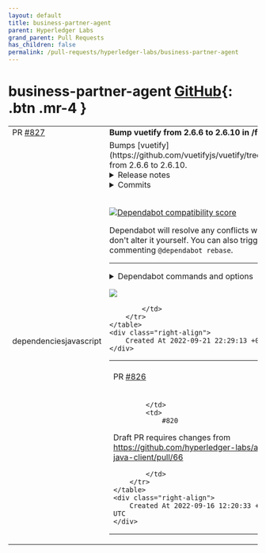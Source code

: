 ```yaml
---
layout: default
title: business-partner-agent
parent: Hyperledger Labs
grand_parent: Pull Requests
has_children: false
permalink: /pull-requests/hyperledger-labs/business-partner-agent
---
```


# business-partner-agent <span class="fs-3 right-align">[GitHub](https://github.com/hyperledger-labs/business-partner-agent){: .btn .mr-4 }</span>


<div>
    <table>
        <tr>
            <td>
                PR <a href="https://github.com/hyperledger-labs/business-partner-agent/pull/827" class=".btn">#827</a>
            </td>
            <td>
                <b>
                    Bump vuetify from 2.6.6 to 2.6.10 in /frontend
                </b>
            </td>
        </tr>
        <tr>
            <td>
                <span class="chip">dependencies</span><span class="chip">javascript</span>
            </td>
            <td>
                Bumps [vuetify](https://github.com/vuetifyjs/vuetify/tree/HEAD/packages/vuetify) from 2.6.6 to 2.6.10.
<details>
<summary>Release notes</summary>
<p><em>Sourced from <a href="https://github.com/vuetifyjs/vuetify/releases">vuetify's releases</a>.</em></p>
<blockquote>
<h2>v2.6.10</h2>
<h3>:wrench: Bug Fixes</h3>
<ul>
<li><strong>VCalendar:</strong> prevent XSS from eventName function (<a href="https://github.com/vuetifyjs/vuetify/commit/ade1434927f55a0eccf3d54f900f24c5fa85a176">ade1434</a>), closes <a href="https://github-redirect.dependabot.com/vuetifyjs/vuetify/issues/15757">#15757</a></li>
<li><strong>VDialog:</strong> don't try to focus <code>tabindex=&quot;-1&quot;</code> or hidden inputs (<a href="https://github.com/vuetifyjs/vuetify/commit/89e3850c5478c7bf0ae6081a95f6d2b39e690e8f">89e3850</a>), closes <a href="https://github-redirect.dependabot.com/vuetifyjs/vuetify/issues/15745">#15745</a></li>
<li><strong>VMenu:</strong> disable activatorFixed when attach is enabled (<a href="https://github-redirect.dependabot.com/vuetifyjs/vuetify/issues/15709">#15709</a>) (<a href="https://github.com/vuetifyjs/vuetify/commit/464529a0358704c27463b660eead65925adf0f6d">464529a</a>), closes <a href="https://github-redirect.dependabot.com/vuetifyjs/vuetify/issues/14922">#14922</a></li>
<li><strong>VTextField:</strong> only show clear icon on hover or when focused (<a href="https://github.com/vuetifyjs/vuetify/commit/7a51ad0140dd17f9d718f6ceb84226d305c2c379">7a51ad0</a>)</li>
<li><strong>VTextField:</strong> prevent tabbing to clear button (<a href="https://github.com/vuetifyjs/vuetify/commit/f8ee680b1d78182852822fd12b63dd00a5803f40">f8ee680</a>), closes <a href="https://github-redirect.dependabot.com/vuetifyjs/vuetify/issues/11202">#11202</a></li>
<li><strong>web-types:</strong> add support for VDataTable pattern slots (<a href="https://github-redirect.dependabot.com/vuetifyjs/vuetify/issues/15694">#15694</a>) (<a href="https://github.com/vuetifyjs/vuetify/commit/ac45c98983717d5ee42c4e85de1deccbd698cc83">ac45c98</a>)</li>
</ul>
<h3>:microscope: Code Refactoring</h3>
<ul>
<li><strong>VSelect:</strong> render highlight with vnodes instead of innerHTML (<a href="https://github.com/vuetifyjs/vuetify/commit/4468e3c442284b512729e7b89768fd8762c2e9c1">4468e3c</a>)</li>
</ul>
<h3>BREAKING CHANGES</h3>
<ul>
<li><strong>VCalendar:</strong> <code>eventName</code> function can no longer render arbitrary HTML, convert to VNodes instead.
<code>eventSummary</code> can no longer be used with v-html, replace with <code>&lt;component :is=&quot;{ render: eventSummary }&quot; /&gt;</code></li>
</ul>
<h2>v2.6.9</h2>
<h3>:wrench: Bug Fixes</h3>
<ul>
<li><strong>VCalendar:</strong> add aria roles to monthly calendar (<a href="https://github-redirect.dependabot.com/vuetifyjs/vuetify/issues/14640">#14640</a>) (<a href="https://github.com/vuetifyjs/vuetify/commit/2cd34b4d29ee08b40d9b93e03ee38f50cb4a2a7f">2cd34b4</a>), closes <a href="https://github-redirect.dependabot.com/vuetifyjs/vuetify/issues/14604">#14604</a></li>
<li><strong>VCalendar:</strong> forward all bound events to internal elements (<a href="https://github-redirect.dependabot.com/vuetifyjs/vuetify/issues/15592">#15592</a>) (<a href="https://github.com/vuetifyjs/vuetify/commit/299330cc64b9a3590822062dbba6f1028f6207d3">299330c</a>)</li>
<li><strong>VCarousel:</strong> add keys to delimiter buttons (<a href="https://github-redirect.dependabot.com/vuetifyjs/vuetify/issues/15459">#15459</a>) (<a href="https://github.com/vuetifyjs/vuetify/commit/8d3895bc0efd57bb2e5cc6bbf54c2b700e915be7">8d3895b</a>)</li>
<li><strong>VPagination:</strong> ignore invalid length values (<a href="https://github.com/vuetifyjs/vuetify/commit/f3f8d15e9c701c83ab12945ea105fe259aa87b7a">f3f8d15</a>), closes <a href="https://github-redirect.dependabot.com/vuetifyjs/vuetify/issues/15499">#15499</a></li>
<li><strong>VRadio:</strong> change icon color when disabled (<a href="https://github.com/vuetifyjs/vuetify/commit/0cc43e293c0f64e12b210a543e2c71cf084f1ebc">0cc43e2</a>)</li>
<li><strong>VSwitch:</strong> only affect control opacity when disabled (<a href="https://github.com/vuetifyjs/vuetify/commit/1e0a4ad5cde6f4353a52ee5f5dc3731a602038f0">1e0a4ad</a>)</li>
</ul>
<h2>v2.6.8</h2>
<h3>:wrench: Bug Fixes</h3>
<ul>
<li><strong>VDataTable:</strong> display header text instead of value in group headers (<a href="https://github.com/vuetifyjs/vuetify/commit/100053fbd229edbab5f64287fe35ca203a24c4ce">100053f</a>), closes <a href="https://github-redirect.dependabot.com/vuetifyjs/vuetify/issues/11516">#11516</a></li>
<li><strong>VItemGroup:</strong> use valueComparator when updating value (<a href="https://github-redirect.dependabot.com/vuetifyjs/vuetify/issues/15395">#15395</a>) (<a href="https://github.com/vuetifyjs/vuetify/commit/8bedb7c05e7b4282ea71202cf9ffe562d31fe0f1">8bedb7c</a>), closes <a href="https://github-redirect.dependabot.com/vuetifyjs/vuetify/issues/15394">#15394</a></li>
<li><strong>VSimpleCheckbox:</strong> directly specify ripple directive definition (<a href="https://github.com/vuetifyjs/vuetify/commit/00a9668d7a58bfd1ea3674e48cca2dc8336bbffc">00a9668</a>), closes <a href="https://github-redirect.dependabot.com/vuetifyjs/vuetify/issues/12224">#12224</a></li>
</ul>
<h2>v2.6.7</h2>
<h3>:wrench: Bug Fixes</h3>
<ul>
<li><strong>styles:</strong> resolve css validation errors (<a href="https://github.com/vuetifyjs/vuetify/commit/621f273bc1608038184255f57b10671dab2a031d">621f273</a>), closes <a href="https://github-redirect.dependabot.com/vuetifyjs/vuetify/issues/15320">#15320</a></li>
<li><strong>VDialog:</strong> focus on internal content when shown (<a href="https://github-redirect.dependabot.com/vuetifyjs/vuetify/issues/14584">#14584</a>) (<a href="https://github.com/vuetifyjs/vuetify/commit/ffbaae129d36e40bb2926914f2960b09370befb2">ffbaae1</a>), closes <a href="https://github-redirect.dependabot.com/vuetifyjs/vuetify/issues/14581">#14581</a></li>
<li><strong>VInput:</strong> allow text selection in disabled inputs (<a href="https://github-redirect.dependabot.com/vuetifyjs/vuetify/issues/14465">#14465</a>) (<a href="https://github.com/vuetifyjs/vuetify/commit/760490da75fc531fca9edcd4ef308f2698ba02aa">760490d</a>), closes <a href="https://github-redirect.dependabot.com/vuetifyjs/vuetify/issues/14238">#14238</a></li>
<li><strong>VList:</strong> don't trigger keyboard events on disabled items (<a href="https://github-redirect.dependabot.com/vuetifyjs/vuetify/issues/15339">#15339</a>) (<a href="https://github.com/vuetifyjs/vuetify/commit/817df79726167fc547a86f1d7c0017080aa1a7e5">817df79</a>), closes <a href="https://github-redirect.dependabot.com/vuetifyjs/vuetify/issues/15322">#15322</a></li>
<li><strong>VOtpInput:</strong> support paste and autofill on mobile (<a href="https://github.com/vuetifyjs/vuetify/commit/8c67ed8cf96334a86c6f087b7abfa845992098a2">8c67ed8</a>), closes <a href="https://github-redirect.dependabot.com/vuetifyjs/vuetify/issues/14801">#14801</a></li>
<li><strong>VRadio:</strong> use correct disabled color for icons (<a href="https://github.com/vuetifyjs/vuetify/commit/31157988d61373af86c015e9e77ed7806b54b658">3115798</a>)</li>
<li><strong>VSelect:</strong> allow keyboard selection of items with value 0 (<a href="https://github.com/vuetifyjs/vuetify/commit/969aba42229275bd1d703d8c51890674105ac6c2">969aba4</a>), closes <a href="https://github-redirect.dependabot.com/vuetifyjs/vuetify/issues/15166">#15166</a></li>
<li><strong>VTabs:</strong> use ResizeObserver if available (<a href="https://github.com/vuetifyjs/vuetify/commit/ff519c6121cc995069caba9b232c216633d6f801">ff519c6</a>), closes <a href="https://github-redirect.dependabot.com/vuetifyjs/vuetify/issues/4733">#4733</a> <a href="https://github-redirect.dependabot.com/vuetifyjs/vuetify/issues/10455">#10455</a> <a href="https://github-redirect.dependabot.com/vuetifyjs/vuetify/issues/12783">#12783</a> <a href="https://github-redirect.dependabot.com/vuetifyjs/vuetify/issues/14195">#14195</a> <a href="https://github-redirect.dependabot.com/vuetifyjs/vuetify/issues/15316">#15316</a></li>
<li><strong>VTimeline:</strong> disable arrow shadow on clickable cards (<a href="https://github.com/vuetifyjs/vuetify/commit/27ba2c9b7663ce70a35556a3c4336fec44f87605">27ba2c9</a>), closes <a href="https://github-redirect.dependabot.com/vuetifyjs/vuetify/issues/14193">#14193</a></li>
</ul>
</blockquote>
</details>
<details>
<summary>Commits</summary>
<ul>
<li><a href="https://github.com/vuetifyjs/vuetify/commit/fdfb6fc34d797d2798ae73b049f34e5098793caa"><code>fdfb6fc</code></a> chore(release): publish v2.6.10</li>
<li><a href="https://github.com/vuetifyjs/vuetify/commit/cd193e41e4041ca0786f5dbcda454e94dd7bddb9"><code>cd193e4</code></a> fix(VSelectList): correct mask class</li>
<li><a href="https://github.com/vuetifyjs/vuetify/commit/89e3850c5478c7bf0ae6081a95f6d2b39e690e8f"><code>89e3850</code></a> fix(VDialog): don't try to focus tabindex=&quot;-1&quot; or hidden inputs</li>
<li><a href="https://github.com/vuetifyjs/vuetify/commit/4468e3c442284b512729e7b89768fd8762c2e9c1"><code>4468e3c</code></a> refactor(VSelect): render highlight with vnodes instead of innerHTML</li>
<li><a href="https://github.com/vuetifyjs/vuetify/commit/ade1434927f55a0eccf3d54f900f24c5fa85a176"><code>ade1434</code></a> fix(VCalendar): prevent XSS from eventName function</li>
<li><a href="https://github.com/vuetifyjs/vuetify/commit/464529a0358704c27463b660eead65925adf0f6d"><code>464529a</code></a> fix(VMenu): disabled activatorFixed when attach is enabled (<a href="https://github.com/vuetifyjs/vuetify/tree/HEAD/packages/vuetify/issues/15709">#15709</a>)</li>
<li><a href="https://github.com/vuetifyjs/vuetify/commit/7a51ad0140dd17f9d718f6ceb84226d305c2c379"><code>7a51ad0</code></a> fix(VTextField): only show clear icon on hover or when focused</li>
<li><a href="https://github.com/vuetifyjs/vuetify/commit/f8ee680b1d78182852822fd12b63dd00a5803f40"><code>f8ee680</code></a> fix(VTextField): prevent tabbing to clear button</li>
<li><a href="https://github.com/vuetifyjs/vuetify/commit/170c7d14964d410deb70e6c4604fe6cef0608727"><code>170c7d1</code></a> chore(release): publish v2.6.9</li>
<li><a href="https://github.com/vuetifyjs/vuetify/commit/2cd34b4d29ee08b40d9b93e03ee38f50cb4a2a7f"><code>2cd34b4</code></a> fix(VCalendar): add aria roles to monthly calendar (<a href="https://github.com/vuetifyjs/vuetify/tree/HEAD/packages/vuetify/issues/14640">#14640</a>)</li>
<li>Additional commits viewable in <a href="https://github.com/vuetifyjs/vuetify/commits/v2.6.10/packages/vuetify">compare view</a></li>
</ul>
</details>
<br />


[![Dependabot compatibility score](https://dependabot-badges.githubapp.com/badges/compatibility_score?dependency-name=vuetify&package-manager=npm_and_yarn&previous-version=2.6.6&new-version=2.6.10)](https://docs.github.com/en/github/managing-security-vulnerabilities/about-dependabot-security-updates#about-compatibility-scores)

Dependabot will resolve any conflicts with this PR as long as you don't alter it yourself. You can also trigger a rebase manually by commenting `@dependabot rebase`.

[//]: # (dependabot-automerge-start)
[//]: # (dependabot-automerge-end)

---

<details>
<summary>Dependabot commands and options</summary>
<br />

You can trigger Dependabot actions by commenting on this PR:
- `@dependabot rebase` will rebase this PR
- `@dependabot recreate` will recreate this PR, overwriting any edits that have been made to it
- `@dependabot merge` will merge this PR after your CI passes on it
- `@dependabot squash and merge` will squash and merge this PR after your CI passes on it
- `@dependabot cancel merge` will cancel a previously requested merge and block automerging
- `@dependabot reopen` will reopen this PR if it is closed
- `@dependabot close` will close this PR and stop Dependabot recreating it. You can achieve the same result by closing it manually
- `@dependabot ignore this major version` will close this PR and stop Dependabot creating any more for this major version (unless you reopen the PR or upgrade to it yourself)
- `@dependabot ignore this minor version` will close this PR and stop Dependabot creating any more for this minor version (unless you reopen the PR or upgrade to it yourself)
- `@dependabot ignore this dependency` will close this PR and stop Dependabot creating any more for this dependency (unless you reopen the PR or upgrade to it yourself)
You can disable automated security fix PRs for this repo from the [Security Alerts page](https://github.com/hyperledger-labs/business-partner-agent/network/alerts).

</details>

<a href="https://gitpod.io/#https://github.com/hyperledger-labs/business-partner-agent/pull/827"><img src="https://gitpod.io/button/open-in-gitpod.svg"/></a>


            </td>
        </tr>
    </table>
    <div class="right-align">
        Created At 2022-09-21 22:29:13 +0000 UTC
    </div>
</div>

<div>
    <table>
        <tr>
            <td>
                PR <a href="https://github.com/hyperledger-labs/business-partner-agent/pull/826" class=".btn">#826</a>
            </td>
            <td>
                <b>
                    Credential attributes file support
                </b>
            </td>
        </tr>
        <tr>
            <td>
                
            </td>
            <td>
                #820 

Draft PR requires changes from https://github.com/hyperledger-labs/acapy-java-client/pull/66

            </td>
        </tr>
    </table>
    <div class="right-align">
        Created At 2022-09-16 12:20:33 +0000 UTC
    </div>
</div>

